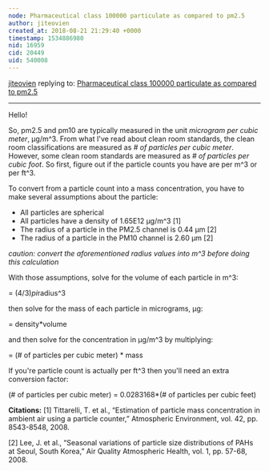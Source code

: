 ```yaml
---
node: Pharmaceutical class 100000 particulate as compared to pm2.5
author: jiteovien
created_at: 2018-08-21 21:29:40 +0000
timestamp: 1534886980
nid: 16959
cid: 20449
uid: 540008
---
```




[jiteovien](../profile/jiteovien) replying to: [Pharmaceutical class 100000 particulate as compared to pm2.5](../notes/Ag8n/08-18-2018/pharmaceutical-class-100000-particulate-as-compared-to-pm2-5)

----
Hello! 

So, pm2.5 and pm10 are typically measured in the unit _microgram per cubic meter_, μg/m^3. From what I've read about clean room standards, the clean room classifications are measured as _# of particles per cubic meter_. However, some clean room standards are measured as _# of particles per cubic foot_. So first, figure out if the particle counts you have are per m^3 or per ft^3. 

To convert from a particle count into a mass concentration, you have to make several assumptions about the particle:

- All particles are spherical
- All particles have a density of 1.65E12 μg/m^3 [1]
- The radius of a particle in the PM2.5 channel is 0.44 μm [2] 
- The radius of a particle in the PM10 channel is 2.60 μm [2] 

_caution: convert the aforementioned radius values into m^3 before doing this calculation_

With those assumptions, solve for the volume of each particle in m^3: 

= (4/3)*pi*radius^3 

then solve for the mass of each particle in micrograms, μg: 

= density*volume

and then solve for the concentration in μg/m^3 by multiplying:

= (# of particles per cubic meter) * mass 

If you're particle count is actually per ft^3 then you'll need an extra conversion factor:

(# of particles per cubic meter) = 0.0283168*(# of particles per cubic feet)


**Citations:**
[1] Tittarelli, T. et al., “Estimation of particle mass concentration in ambient air using a
particle counter,” Atmospheric Environment, vol. 42, pp. 8543-8548, 2008.

[2] Lee, J. et al., “Seasonal variations of particle size distributions of PAHs at Seoul,
South Korea,” Air Quality Atmospheric Health, vol. 1, pp. 57-68, 2008.